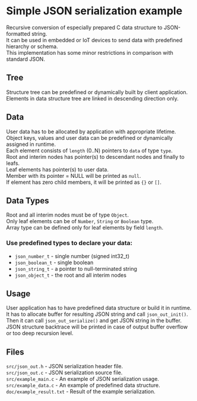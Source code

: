 # Simple JSON serialization example

Recursive conversion of especially prepared C data structure to JSON-formatted string.  
It can be used in embedded or IoT devices to send data with predefined hierarchy or schema.  
This implementation has some minor restrictions in comparison with standard JSON.  

## Tree

Structure tree can be predefined or dynamically built by client application.  
Elements in data structure tree are linked in descending direction only.

## Data

User data has to be allocated by application with appropriate lifetime.  
Object keys, values and user data can be predefined or dynamically assigned in runtime.  
Each element consists of `length` (0..N) pointers to `data` of type `type`.  
Root and interim nodes has pointer(s) to descendant nodes and finally to leafs.  
Leaf elements has pointer(s) to user data.  
Member with its pointer = NULL will be printed as `null`.  
If element has zero child members, it will be printed as `{}` or `[]`.

## Data Types

Root and all interim nodes must be of type `Object`.  
Only leaf elements can be of `Number`, `String` or `Boolean` type.  
Array type can be defined only for leaf elements by field `length`.

### Use predefined types to declare your data:

 - `json_number_t`     - single number (signed int32_t)
 - `json_boolean_t`    - single boolean
 - `json_string_t`     - a pointer to null-terminated string
 - `json_object_t`     - the root and all interim nodes

## Usage

User application has to have predefined data structure or build it in runtime.  
It has to allocate buffer for resulting JSON string and call `json_out_init()`.  
Then it can call `json_out_serialize()` and get JSON string in the buffer.  
JSON structure backtrace will be printed in case of output buffer overflow or too deep recursion level.  

## Files

`src/json_out.h` - JSON serialization header file.  
`src/json_out.c` - JSON serialization source file.  
`src/example_main.c` - An example of JSON serialization usage.  
`src/example_data.c` - An example of predefined data structure.  
`doc/example_result.txt` - Result of the example serialization.
